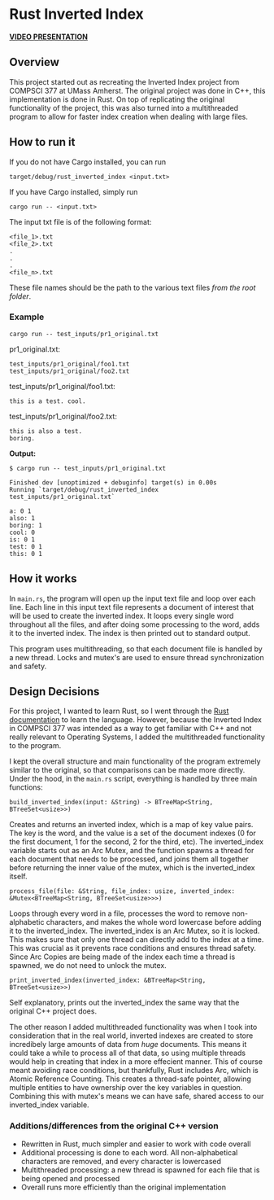 # Rust Inverted Index

[**VIDEO PRESENTATION**](https://www.dropbox.com/home?preview=COMPSCI+377+-+Rust+Inverted+Index.mp4)

## Overview

This project started out as recreating the Inverted Index project from COMPSCI 377 at UMass Amherst. The original project was done in C++, this implementation is done in Rust. On top of replicating the original functionality of the project, this was also turned into a multithreaded program to allow for faster index creation when dealing with large files.

## How to run it

If you do not have Cargo installed, you can run

`target/debug/rust_inverted_index <input.txt>`

If you have Cargo installed, simply run

`cargo run -- <input.txt>`

The input txt file is of the following format:

```
<file_1>.txt
<file_2>.txt
.
.
.
<file_n>.txt
```

These file names should be the path to the various text files _from the root folder_.

### Example

`cargo run -- test_inputs/pr1_original.txt`

pr1_original.txt:

```
test_inputs/pr1_original/foo1.txt
test_inputs/pr1_original/foo2.txt
```

test_inputs/pr1_original/foo1.txt:

```
this is a test. cool.
```

test_inputs/pr1_original/foo2.txt:

```
this is also a test.
boring.
```

**Output:**

```
$ cargo run -- test_inputs/pr1_original.txt

Finished dev [unoptimized + debuginfo] target(s) in 0.00s
Running `target/debug/rust_inverted_index test_inputs/pr1_original.txt`

a: 0 1
also: 1
boring: 1
cool: 0
is: 0 1
test: 0 1
this: 0 1
```

## How it works

In `main.rs`, the program will open up the input text file and loop over each line. Each line in this input text file represents a document of interest that will be used to create the inverted index. It loops every single word throughout all the files, and after doing some processing to the word, adds it to the inverted index. The index is then printed out to standard output.

This program uses multithreading, so that each document file is handled by a new thread. Locks and mutex's are used to ensure thread synchronization and safety.

## Design Decisions

For this project, I wanted to learn Rust, so I went through the [Rust documentation](https://doc.rust-lang.org/) to learn the language. However, because the Inverted Index in COMPSCI 377 was intended as a way to get familiar with C++ and not really relevant to Operating Systems, I added the multithreaded functionality to the program.

I kept the overall structure and main functionality of the program extremely similar to the original, so that comparisons can be made more directly. Under the hood, in the `main.rs` script, everything is handled by three main functions:

`build_inverted_index(input: &String) -> BTreeMap<String, BTreeSet<usize>>)`

Creates and returns an inverted index, which is a map of key value pairs. The key is the word, and the value is a set of the document indexes (0 for the first document, 1 for the second, 2 for the third, etc). The inverted_index variable starts out as an Arc Mutex, and the function spawns a thread for each document that needs to be processed, and joins them all together before returning the inner value of the mutex, which is the inverted_index itself.

`process_file(file: &String, file_index: usize, inverted_index: &Mutex<BTreeMap<String, BTreeSet<usize>>>)`

Loops through every word in a file, processes the word to remove non-alphabetic characters, and makes the whole word lowercase before adding it to the inverted_index. The inverted_index is an Arc Mutex, so it is locked. This makes sure that only one thread can directly add to the index at a time. This was crucial as it prevents race conditions and ensures thread safety. Since Arc Copies are being made of the index each time a thread is spawned, we do not need to unlock the mutex.

`print_inverted_index(inverted_index: &BTreeMap<String, BTreeSet<usize>>)`

Self explanatory, prints out the inverted_index the same way that the original C++ project does.

The other reason I added multithreaded functionality was when I took into consideration that in the real world, inverted indexes are created to store incredibely large amounts of data from _huge_ documents. This means it could take a while to process all of that data, so using multiple threads would help in creating that index in a more effecient manner. This of course meant avoiding race conditions, but thankfully, Rust includes Arc, which is Atomic Reference Counting. This creates a thread-safe pointer, allowing multiple entities to have ownership over the key variables in question. Combining this with mutex's means we can have safe, shared access to our inverted_index variable.

### Additions/differences from the original C++ version

- Rewritten in Rust, much simpler and easier to work with code overall
- Additional processing is done to each word. All non-alphabetical characters are removed, and every character is lowercased
- Multithreaded processing: a new thread is spawned for each file that is being opened and processed
- Overall runs more efficiently than the original implementation
